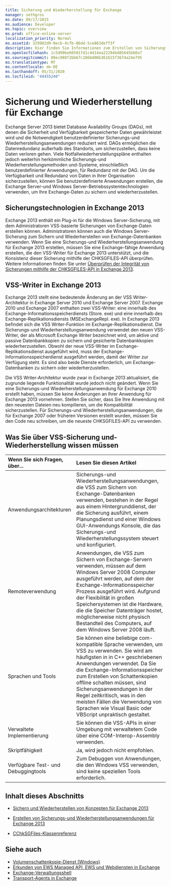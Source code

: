 ```yaml
---
title: Sicherung und Wiederherstellung für Exchange
manager: sethgros
ms.date: 09/17/2015
ms.audience: Developer
ms.topic: overview
ms.prod: office-online-server
localization_priority: Normal
ms.assetid: 329902d9-0ecb-4cfb-86dd-5ce863deff3f
description: Hier finden Sie Informationen zum Erstellen von Sicherungs-und Wiederherstellungsanwendungen für Exchange 2013.
ms.openlocfilehash: 1c5d99be60501fd1c4414ea22294bd05645bb0a7
ms.sourcegitcommit: 88ec988f2bb67c1866d06b361615f3674a24e795
ms.translationtype: MT
ms.contentlocale: de-DE
ms.lasthandoff: 05/31/2020
ms.locfileid: "44455240"
---
```

# <a name="backup-and-restore-for-exchange"></a>Sicherung und Wiederherstellung für Exchange
  
Exchange Server 2013 bietet Database Availability Groups (DAGs), mit denen die Sicherheit und Verfügbarkeit gespeicherter Daten gewährleistet wird und die Notwendigkeit benutzerdefinierter Sicherungs-und Wiederherstellungsanwendungen reduziert wird. DAGs ermöglichen die Datenredundanz außerhalb des Standorts, um sicherzustellen, dass keine Daten verloren gehen. Viele Notfallwiederherstellungspläne enthalten jedoch weiterhin herkömmliche Sicherungs-und Wiederherstellungsmethoden und-Systeme, einschließlich benutzerdefinierter Anwendungen, für Redundanz mit der DAG. Um die Verfügbarkeit und Redundanz von Daten in Ihrer Organisation sicherzustellen, können Sie benutzerdefinierte Anwendungen erstellen, die Exchange Server-und Windows Server-Betriebssystemtechnologien verwenden, um Ihre Exchange-Daten zu sichern und wiederherzustellen.

<a name="bk_plugin"> </a>

## <a name="backup-technologies-in-exchange-2013"></a>Sicherungstechnologien in Exchange 2013

Exchange 2013 enthält ein Plug-in für die Windows Server-Sicherung, mit dem Administratoren VSS-basierte Sicherungen von Exchange-Daten erstellen können. Administratoren können auch die Windows Server-Sicherung zum Sichern und Wiederherstellen von Exchange-Datenbanken verwenden. Wenn Sie eine Sicherungs-und Wiederherstellungsanwendung für Exchange 2013 erstellen, müssen Sie eine Exchange-fähige Anwendung erstellen, die den VSS-Writer für Exchange 2013 unterstützt, und die Konsistenz dieser Sicherung mithilfe der CHKSGFILES-API überprüfen. Weitere Informationen finden Sie unter [Überprüfen der Integrität von Sicherungen mithilfe der CHKSGFILES-API in Exchange 2013](how-to-validate-backup-integrity-by-using-the-chksgfiles-api-in-exchange.md).

<a name="bk_vsswriter"> </a>

## <a name="vss-writer-in-exchange-2013"></a>VSS-Writer in Exchange 2013

Exchange 2013 stellt eine bedeutende Änderung an der VSS Writer-Architektur in Exchange Server 2010 und Exchange Server 2007. Exchange 2010 und Exchange 2007 enthalten zwei VSS-Writer: eine innerhalb des Exchange-Informationsspeicherdiensts (Store. exe) und eine innerhalb des Exchange-Replikationsdiensts (MSExchangeRepl. exe). In Exchange 2013 befindet sich die VSS Writer-Funktion im Exchange-Replikationsdienst. Die Sicherungs-und Wiederherstellungsanwendung verwendet den neuen VSS-Writer, der als Microsoft Exchange Writer bezeichnet wird, um aktive und passive Datenbankkopien zu sichern und gesicherte Datenbankkopien wiederherzustellen. Obwohl der neue VSS-Writer im Exchange-Replikationsdienst ausgeführt wird, muss der Exchange-Informationsspeicherdienst ausgeführt werden, damit der Writer zur Verfügung steht. Es sind also beide Dienste erforderlich, um Exchange-Datenbanken zu sichern oder wiederherzustellen.
  
Die VSS Writer-Architektur wurde zwar in Exchange 2013 aktualisiert, die zugrunde liegende Funktionalität wurde jedoch nicht geändert. Wenn Sie eine Sicherungs-und Wiederherstellungsanwendung für Exchange 2010 erstellt haben, müssen Sie keine Änderungen an Ihrer Anwendung für Exchange 2013 vornehmen. Stellen Sie sicher, dass Sie Ihre Anwendung mit den neuesten Dateien neu kompilieren, um die Kompatibilität sicherzustellen. Für Sicherungs-und Wiederherstellungsanwendungen, die für Exchange 2007 oder früheren Versionen erstellt wurden, müssen Sie den Code neu schreiben, um die neueste CHKSGFILES-API zu verwenden.
  
## <a name="what-you-need-to-know-about-vss-backup-and-restore"></a>Was Sie über VSS-Sicherung und-Wiederherstellung wissen müssen

|Wenn Sie sich Fragen, über...|Lesen Sie diesen Artikel|
|:-----|:-----|
|Anwendungsarchitekturen  <br/> |Sicherungs-und Wiederherstellungsanwendungen, die VSS zum Sichern von Exchange-Datenbanken verwenden, bestehen in der Regel aus einem Hintergrunddienst, der die Sicherung ausführt, einem Planungsdienst und einer Windows GUI-Anwendungs Konsole, die das Sicherungs-und Wiederherstellungssystem steuert und konfiguriert.  <br/> |
|Remoteverwendung  <br/> |Anwendungen, die VSS zum Sichern von Exchange-Servern verwenden, müssen auf dem Windows Server 2008 Computer ausgeführt werden, auf dem der Exchange-Informationsspeicher Prozess ausgeführt wird. Aufgrund der Flexibilität in großen Speichersystemen ist die Hardware, die die Speicher Datenträger hostet, möglicherweise nicht physisch Bestandteil des Computers, auf dem Windows Server 2008 läuft.  <br/> |
|Sprachen und Tools  <br/> |Sie können eine beliebige com-kompatible Sprache verwenden, um VSS zu verwenden. Sie wird am häufigsten in in C++ geschriebenen Anwendungen verwendet. Da Sie die Exchange-Informationsspeicher zum Erstellen von Schattenkopien offline schalten müssen, sind Sicherungsanwendungen in der Regel zeitkritisch, was in den meisten Fällen die Verwendung von Sprachen wie Visual Basic oder VBScript unpraktisch gestaltet.  <br/> |
|Verwaltete Implementierung  <br/> |Sie können die VSS-APIs in einer Umgebung mit verwaltetem Code über eine COM-Interop-Assembly verwenden.  <br/> |
|Skriptfähigkeit  <br/> |Ja, wird jedoch nicht empfohlen.  <br/> |
|Verfügbare Test- und Debuggingtools  <br/> |Zum Debuggen von Anwendungen, die den Windows VSS verwenden, sind keine speziellen Tools erforderlich.  <br/> |
   
## <a name="in-this-section"></a>Inhalt dieses Abschnitts

- [Sichern und Wiederherstellen von Konzepten für Exchange 2013](backup-and-restore-concepts-for-exchange-2013.md)
    
- [Erstellen von Sicherungs-und Wiederherstellungsanwendungen für Exchange 2013](build-backup-and-restore-applications-for-exchange-2013.md)
    
- [CChkSGFiles-Klassenreferenz](cchksgfiles-class-reference.md)
    
## <a name="see-also"></a>Siehe auch

- [Volumenschattenkopie-Dienst (Windows)](https://msdn.microsoft.com/library/windows/desktop/bb968832%28v=vs.85%29.aspx)   
- [Erkunden von EWS Managed API, EWS und Webdiensten in Exchange](../exchange-web-services/explore-the-ews-managed-api-ews-and-web-services-in-exchange.md)  
- [Exchange-Verwaltungsshell](../management/exchange-management-shell.md)   
- [Transport-Agents in Exchange](../transport-agents/transport-agents-in-exchange-2013.md) 
    

